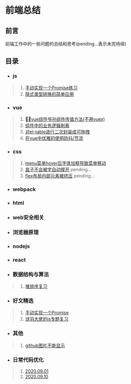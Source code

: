 # **前端总结**
## 前言
前端工作中的一些问题的总结和思考(pending...表示未完待续)
## 目录
* ### js
> 1. [手动实现一个Promise练习](./js/20200925/index.md)
> 2. [隐式类型转换的简单应用](./js/20200926.md)
* ### vue
> 1. [vue组件爷孙组件传值方法(不用vuex)](./vue/20200918.md)
> 2. [组件中的业务逻辑剥离](./vue/20200927.md)
> 3. [对el-table进行二次封装成可拖拽](./vue/20201106.md)
> 4. [在vue中优雅的使用防抖/节流](./vue/20201107.md)
* ### css
> 1. [menu菜单hover后字体加粗导致菜单移动](./css/20200909.md)
> 2. [盒子不会被字自动撑开](./css/20200926.md) pending...
> 3. [flex布局内部元素被挤压]() pending...
* ### webpack
* ### html
* ### web安全相关
* ### 浏览器原理
* ### nodejs
* ### react
* ### 数据结构与算法
> 1. [堆排序复习](./algorithms/20201109.md)
* ### 好文精选
> 1. [手动实现一个Promise](https://mp.weixin.qq.com/s?__biz=MzIzMTc4NzIyNw==&mid=2247487350&idx=2&sn=7b8063210e87573ce2a31158bb82ce15&chksm=e89f90c2dfe819d4fabf6a002729ab8698170da99e9b62aab084fbb47bc7ab3f73e55e5ca054&mpshare=1&scene=24&srcid=0914A4gs0xhLcfObYj2ZKjfu&sharer_sharetime=1600034663351&sharer_shareid=2b94466aef674de15f1ca3455ab17118#rd)
> 2. [讶羽大佬的js专题复习](https://github.com/mqyqingfeng/Blog)
* ### 其他
> 1. [github图片不能显示](./other/noGithubImage.md)
* ### 日常代码优化
> 1. [2020.09.01](./refactor/20200901.md)
> 2. [2020.09.10](./refactor/20200910.md)